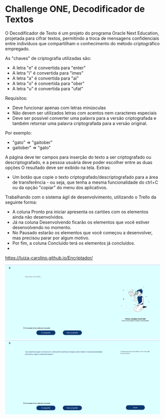 <h1>Challenge ONE, Decodificador de Textos</h1>

O Decodificador de Texto é um projeto do programa Oracle Next Education, projetada para cifrar textos, permitindo a troca de mensagens confidenciais entre indivíduos que compartilham o conhecimento do método criptográfico empregado.

As "chaves" de criptografia utilizadas são:
- A letra "e" é convertida para "enter"
- A letra "i" é convertida para "imes"
- A letra "a" é convertida para "ai"
- A letra "o" é convertida para "ober"
- A letra "u" é convertida para "ufat"

Requisitos:
- Deve funcionar apenas com letras minúsculas
- Não devem ser utilizados letras com acentos nem caracteres especiais
- Deve ser possível converter uma palavra para a versão criptografada e também retornar uma palavra criptografada para a versão original.

Por exemplo:
- "gato" => "gaitober"
- gaitober" => "gato"

A página deve ter campos para inserção do texto a ser criptografado ou descriptografado, e a pessoa usuária deve poder escolher entre as duas opções
O resultado deve ser exibido na tela.
Extras:
- Um botão que copie o texto criptografado/descriptografado para a área de transferência - ou seja, que tenha a mesma funcionalidade do ctrl+C ou da opção "copiar" do menu dos aplicativos.

Trabalhando com o sistema ágil de desenvolvimento, utilizando o Trello da seguinte forma:
- A coluna Pronto pra iniciar apresenta os cartões com os elementos ainda não desenvolvidos.
- Já na coluna Desenvolvendo ficarão os elementos que você estiver desenvolvendo no momento.
- No Pausado estarão os elementos que você começou a desenvolver, mas precisou parar por algum motivo.
- Por fim, a coluna Concluído terá os elementos já concluídos.
- 
https://luiza-carolino.github.io/Encriptador/

<img src="imgs/decodificadorInicial.png" alt="foto do decodificador de texto inicial">
<img src="imgs/decodificadorFinal.png" alt="foto do decodificador de texto final">
